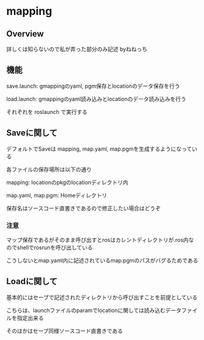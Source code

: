 # mapping
## Overview
詳しくは知らないので私が弄った部分のみ記述 byねねっち
## 機能
save.launch: gmappingのyaml, pgm保存とlocationのデータ保存を行う

load.launch: gmappingのyaml読み込みとlocationのデータ読み込みを行う

それぞれを roslaunch で実行する

## Saveに関して

デフォルトでSaveは mapping, map.yaml, map.pgmを生成するようになっている

各ファイルの保存場所は以下の通り

mapping: locationのpkgのlocationディレクトリ内

map.yaml, map.pgm: Homeディレクトリ

保存名はソースコード直書きであるので修正したい場合はどうぞ

### 注意
マップ保存であるがそのまま呼び出すとrosはカレントディレクトリが.ros内なのでshellでrosrunを呼び出している

こうしないとmap.yaml内に記述されているmap.pgmのパスがバグるためである

## Loadに関して

基本的にはセーブで記述されたディレクトリから呼び出すことを前提としている

こちらは、launchファイルのparamでlocationに関しては読み込むデータファイルを指定出来る

そのほかはセーブ同様ソースコード直書きである
